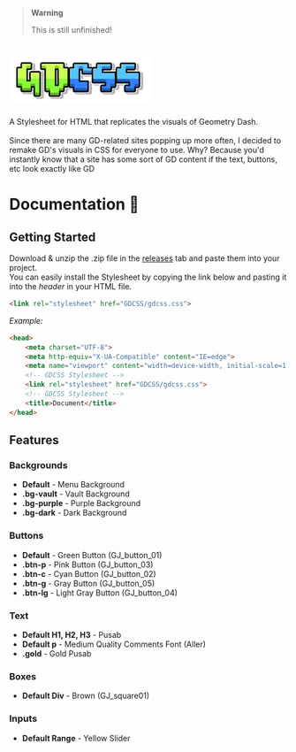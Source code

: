 > **Warning**
> 
> This is still unfinished!

<h1>
<img height="84px" width="256px" src="https://github.com/xStormyy/GDCSS/blob/72dc543d0327c7060897d958224bb367dcbebc6a/.github/assets/gdcss-logo-finished.png"/>
 </h1>
A Stylesheet for HTML that replicates the visuals of Geometry Dash.<br>
<br>
Since there are many GD-related sites popping up more often, I decided to remake GD's visuals in CSS for everyone to use. 
Why? Because you'd instantly know that a site has some sort of GD content if the text, buttons, etc look exactly like GD

# Documentation 📖
## Getting Started
Download & unzip the .zip file in the [releases](https://github.com/xStormyy/GDCSS/releases) tab and paste them into your project.<br>
You can easily install the Stylesheet by copying the link below and pasting it into the *header* in your HTML file.
```HTML
<link rel="stylesheet" href="GDCSS/gdcss.css">
```
*Example:*
```HTML
<head>
    <meta charset="UTF-8">
    <meta http-equiv="X-UA-Compatible" content="IE=edge">
    <meta name="viewport" content="width=device-width, initial-scale=1.0">
    <!-- GDCSS Stylesheet -->
    <link rel="stylesheet" href="GDCSS/gdcss.css">
    <!-- GDCSS Stylesheet -->
    <title>Document</title>
</head>
```

## Features
### Backgrounds
- **Default** - Menu Background
- **.bg-vault** - Vault Background
- **.bg-purple** - Purple Background
- **.bg-dark** - Dark Background

### Buttons
- **Default** - Green Button (GJ_button_01)
- **.btn-p** - Pink Button (GJ_button_03)
- **.btn-c** - Cyan Button (GJ_button_02)
- **.btn-g** - Gray Button (GJ_button_05)
- **.btn-lg** - Light Gray Button (GJ_button_04)
### Text
- **Default H1, H2, H3** - Pusab
- **Default p** - Medium Quality Comments Font (Aller)
- **.gold** - Gold Pusab
### Boxes
- **Default Div** - Brown (GJ_square01)
### Inputs
- **Default Range** - Yellow Slider

